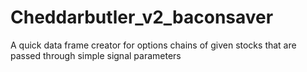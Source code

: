 # Cheddarbutler_v2_baconsaver
A quick data frame creator for options chains of given stocks that are passed through simple signal parameters
